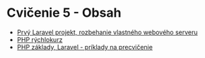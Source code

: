 # Cvičenie 5 - Obsah

* [Prvý Laravel projekt, rozbehanie vlastného webového serveru](wamp)
* [PHP rýchlokurz](/prednasky/PHP-rychlokurz)
* [PHP základy, Laravel - príklady na precvičenie](laravel-uvod)